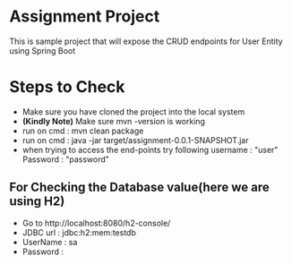 # Assignment Project 
This is sample project that will expose the CRUD endpoints for User Entity using Spring Boot 

# Steps to Check 

- Make sure you have cloned the project into the local system  
- **(Kindly Note)** Make sure mvn -version is working 
- run on cmd : mvn clean package
- run on cmd : java -jar target/assignment-0.0.1-SNAPSHOT.jar
- when trying to access the end-points try following username : "user" Password : "password"

## For Checking the Database value(here we are using H2)

- Go to http://localhost:8080/h2-console/
- JDBC url : jdbc:h2:mem:testdb 
- UserName : sa
- Password : 

